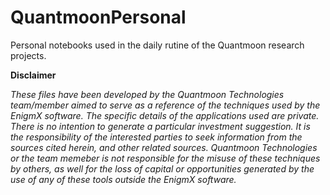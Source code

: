 # QuantmoonPersonal
Personal notebooks used in the daily rutine of the Quantmoon research projects. 


**Disclaimer**

_These files have been developed by the Quantmoon Technologies team/member aimed to serve as a reference of the techniques used by the EnigmX software. The specific details of the applications used are private. There is no intention to generate a particular investment suggestion. It is the responsibility of the interested parties to seek information from the sources cited herein, and other related sources. Quantmoon Technologies or the team memeber is not responsible for the misuse of these techniques by others, as well for the loss of capital or opportunities generated by the use of any of these tools outside the EnigmX software._
